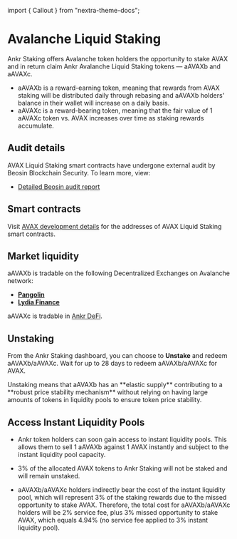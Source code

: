 import { Callout } from "nextra-theme-docs";

# Avalanche Liquid Staking

Ankr Staking offers Avalanche token holders the opportunity to stake AVAX and in return claim Ankr Avalanche Liquid Staking tokens — aAVAXb and aAVAXc.

* aAVAXb is a reward-earning token, meaning that rewards from AVAX staking will be distributed daily through rebasing and aAVAXb holders' balance in their wallet will increase on a daily basis.
* aAVAXc is a reward-bearing token, meaning that the fair value of 1 aAVAXc token vs. AVAX increases over time as staking rewards accumulate. 

## Audit details

AVAX Liquid Staking smart contracts have undergone external audit by Beosin Blockchain Security. 
To learn more, view:
* [Detailed Beosin audit report](https://assets.ankr.com/staking/smart_contract_security_audit_avax_beosin.pdf)

## Smart contracts

Visit [AVAX development details](/staking/for-integrators/dev-details/avax-liquid-staking-mechanics/#smart-contracts) for the addresses of AVAX Liquid Staking smart contracts. 

## Market liquidity

aAVAXb is tradable on the following Decentralized Exchanges on Avalanche network:

* [**Pangolin**](https://pangolin.exchange)
* [**Lydia Finance**](https://www.lydia.finance)

aAVAXc is tradable in [Ankr DeFi](https://ankr.com/defi/trade/).

## Unstaking

From the Ankr Staking dashboard, you can choose to **Unstake** and redeem aAVAXb/aAVAXc. 
Wait for up to 28 days to redeem aAVAXb/aAVAXc for AVAX. 

<Callout>
Unstaking means that aAVAXb has an **elastic supply** contributing to a **robust price stability mechanism** without relying on having large amounts of tokens in liquidity pools to ensure token price stability.
</Callout>

## Access **Instant Liquidity Pools** 

* Ankr token holders can soon gain access to instant liquidity pools. This allows them to sell 1 aAVAXb against 1 AVAX instantly and subject to the instant liquidity pool capacity. 

* 3% of the allocated AVAX tokens to Ankr Staking will not be staked and will remain unstaked.

* aAVAXb/aAVAXc holders indirectly bear the cost of the instant liquidity pool, which will represent 3% of the staking rewards due to the missed opportunity to stake AVAX. Therefore, the total cost for aAVAXb/aAVAXc holders will be 2% service fee, plus 3% missed opportunity to stake AVAX, which equals 4.94% (no service fee applied to 3% instant liquidity pool). 